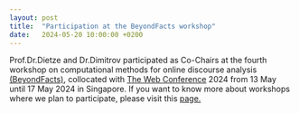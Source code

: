 ```yaml
---
layout: post
title:  "Participation at the BeyondFacts workshop"
date:   2024-05-20 10:00:00 +0200
---
```


Prof.Dr.Dietze and Dr.Dimitrov participated as Co-Chairs at the fourth workshop on computational methods
for online discourse analysis [(BeyondFacts)](https://beyondfacts2024.wordpress.com/), collocated with [The Web 
Conference](https://www2024.thewebconf.org/) 2024 from 13 May until 17 May 2024 in Singapore. 
If you want to know more about workshops where we plan to participate, please visit this [page.](/my-site/workshops.html)